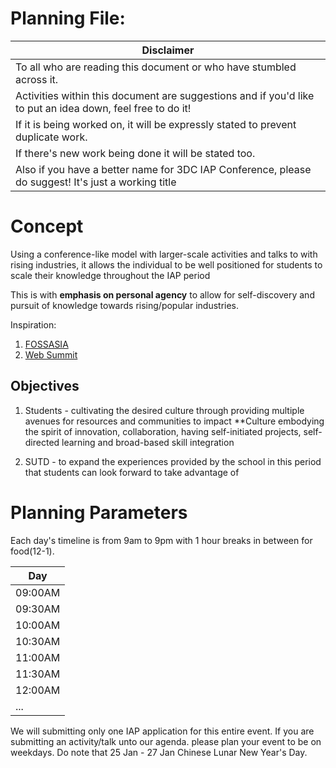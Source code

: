 # Planning File:

|Disclaimer                                                                                                |
|----------------------------------------------------------------------------------------------------------|
|To all who are reading this document or who have stumbled across it.                                      |
|Activities within this document are suggestions and if you'd like to put an idea down, feel free to do it!|
|If it is being worked on, it will be expressly stated to prevent duplicate work.                          |
|If there's new work being done it will be stated too.                                                     |
|Also if you have a better name for 3DC IAP Conference, please do suggest! It's just a working title       |

# Concept
Using a conference-like model with larger-scale activities and talks to  with rising industries,
it allows the individual  to be well positioned for students to scale their knowledge throughout the IAP period

This is with **emphasis on personal agency** to allow for self-discovery and pursuit of knowledge towards rising/popular industries. 

Inspiration:
1. [FOSSASIA](http://2019.fossasia.org/)
2. [Web Summit](https://websummit.com/)

## Objectives
1. Students - cultivating the desired culture through providing multiple avenues for resources and communities to impact 
**Culture embodying the spirit of innovation, collaboration, having self-initiated projects, self-directed learning and broad-based skill integration

2. SUTD - to expand the experiences provided by the school in this period that students can look forward to take advantage of

# Planning Parameters
Each day's timeline is from 9am to 9pm with 1 hour breaks in between for food(12-1).

|Day    |
|-------|
|09:00AM|
|09:30AM|
|10:00AM|
|10:30AM|
|11:00AM|
|11:30AM|
|12:00AM|
|...    |

We will submitting only one IAP application for this entire event.
If you are submitting an activity/talk unto our agenda. please plan your event to be on weekdays.
Do note that 25 Jan - 27 Jan Chinese Lunar New Year's Day.

